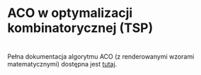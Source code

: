 # ACO w optymalizacji kombinatorycznej (TSP)
#
Pełna dokumentacja algorytmu ACO (z renderowanymi wzorami matematycznymi) dostępna jest [tutaj](ACO_explained.ipynb).

